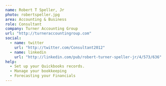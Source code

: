 ```yaml
---
name: Robert T Speller, Jr
photo: robertspeller.jpg
area: Accounting & Business
role: Consultant
company: Turner Accounting Group
url: "http://turneraccountingroup.com"
social:
  - name: twitter
    url: "http://twitter.com/Consultant2012"
  - name: linkedin
    url: "http://linkedin.com/pub/robert-turner-speller-jr/4/573/636"
help:
  - Set up your Quickbooks records.
  - Manage your bookkeeping
  - Forecasting your Financials
---
```

